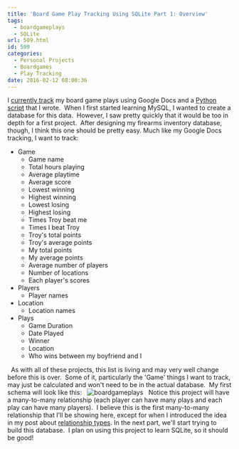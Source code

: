 ```yaml
---
title: 'Board Game Play Tracking Using SQLite Part 1: Overview'
tags:
  - boardgameplays
  - SQLite
url: 509.html
id: 509
categories:
  - Personal Projects
  - Boardgames
  - Play Tracking
date: 2016-02-12 08:00:36
---
```


I [currently track](http://www.techtrek.io/tracking-board-game-plays-part-2-results/) my board game plays using Google Docs and a [Python script](http://www.techtrek.io/tracking-boardgame-plays-part-1-pulling-board-game-plays-from-bgg-to-google-sheets/) that I wrote.  When I first started learning MySQL, I wanted to create a database for this data.  However, I saw pretty quickly that it would be too in depth for a first project.  After designing my firearms inventory database, though, I think this one should be pretty easy. Much like my Google Docs tracking, I want to track:

*   Game
    *   Game name
    *   Total hours playing
    *   Average playtime
    *   Average score
    *   Lowest winning
    *   Highest winning
    *   Lowest losing
    *   Highest losing
    *   Times Troy beat me
    *   Times I beat Troy
    *   Troy's total points
    *   Troy's average points
    *   My total points
    *   My average points
    *   Average number of players
    *   Number of locations
    *   Each player's scores
*   Players
    *   Player names
*   Location
    *   Location names
*   Plays
    *   Game Duration
    *   Date Played
    *   Winner
    *   Location
    *   Who wins between my boyfriend and I

  As with all of these projects, this list is living and may very well change before this is over.  Some of it, particularly the 'Game' things I want to track, may just be calculated and won't need to be in the actual database.  My first schema will look like this:   ![boardgameplays](http://www.techtrek.io/wp-content/uploads/2016/02/boardgameplays.png)   Notice this project will have a many-to-many relationship (each player can have many plays and each play can have many players).  I believe this is the first many-to-many relationship that I'll be showing here, except for when I introduced the idea in my post about [relationship types](http://www.techtrek.io/types-of-relationships/). In the next part, we'll start trying to build this database.  I plan on using this project to learn SQLite, so it should be good!
